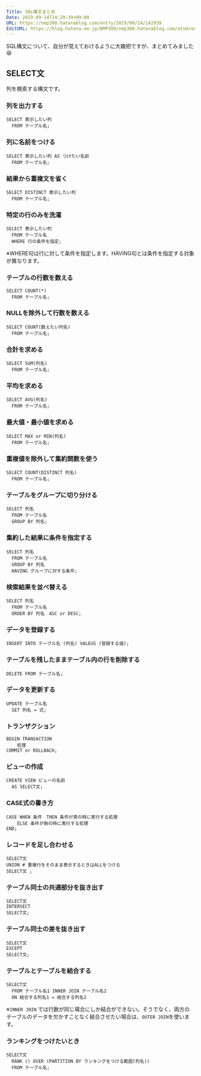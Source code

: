 ```yaml
---
Title: SQL構文まとめ
Date: 2019-09-14T14:29:39+09:00
URL: https://nmp300.hatenablog.com/entry/2019/09/14/142939
EditURL: https://blog.hatena.ne.jp/NMP300/nmp300.hatenablog.com/atom/entry/26006613433088789
---
```



SQL構文について、自分が覚えておけるように大雑把ですが、まとめてみました😆


## SELECT文

列を検索する構文です。

### 列を出力する
```
SELECT 表示したい列 
  FROM テーブル名;
```

### 列に名前をつける
```
SELECT 表示したい列 AS つけたい名前
  FROM テーブル名;
```

### 結果から重複文を省く
```
SELECT DISTINCT 表示したい列 
  FROM テーブル名;
```

### 特定の行のみを洗濯
```
SELECT 表示したい列 
  FROM テーブル名
  WHERE 行の条件を指定;
```
※WHERE句は行に対して条件を指定します。HAVING句とは条件を指定する対象が異なります。

### テーブルの行数を数える
```
SELECT COUNT(*) 
  FROM テーブル名;
```

### NULLを除外して行数を数える
```
SELECT COUNT(数えたい列名)
  FROM テーブル名;
```

### 合計を求める
```
SELECT SUM(列名)
  FROM テーブル名;
```

### 平均を求める
```
SELECT AVG(列名)
  FROM テーブル名;
```

### 最大値・最小値を求める
```
SELECT MAX or MIN(列名)
  FROM テーブル名;
```

### 重複値を除外して集約関数を使う
```
SELECT COUNT(DISTINCT 列名)
  FROM テーブル名;
```

### テーブルをグループに切り分ける
```
SELECT 列名
  FROM テーブル名
  GROUP BY 列名;
```

### 集約した結果に条件を指定する
```
SELECT 列名
  FROM テーブル名
  GROUP BY 列名
  HAVING グループに対する条件;
```

### 検索結果を並べ替える
```
SELECT 列名
  FROM テーブル名
  ORDER BY 列名　ASC or DESC;
```

### データを登録する
```
INSERT INTO テーブル名 (列名) VALEUS (登録する値);
```

### テーブルを残したままテーブル内の行を削除する
```
DELETE FROM テーブル名;
```

### データを更新する
```
UPDATE テーブル名 
  SET 列名 = 式;
```

### トランザクション
```
BEGIN TRANSACTION
    処理
COMMIT or ROLLBACK;
```

### ビューの作成
```
CREATE VIEW ビューの名前 
  AS SELECT文;
```

### CASE式の書き方
```
CASE WHEN 条件　THEN 条件が真の時に実行する処理
    ELSE 条件が偽の時に実行する処理
END;
```

### レコードを足し合わせる
```
SELECT文
UNION # 重複行をそのまま表示するときはALLをつける
SELECT文 ;
```

### テーブル同士の共通部分を抜き出す
```
SELECT文
INTERSECT
SELECT文;
```

### テーブル同士の差を抜き出す
```
SELECT文
EXCEPT
SELECT文;
```

### テーブルとテーブルを結合する
```
SELECT文
  FROM テーブル名1 INNER JOIN テーブル名2 
  ON 結合する列名1 = 結合する列名2
```
※`INNER JOIN` では行数が同じ場合にしか結合ができない。そうでなく、両方のテーブルのデータを欠かすことなく結合させたい場合は、`OUTER JOIN`を使います。

### ランキングをつけたいとき
```
SELECT文
  RANK () OVER (PARTITION BY ランキングをつける範囲(列名))
  FROM テーブル名;
```
